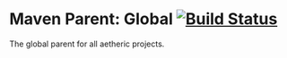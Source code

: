 # Maven Parent: Global [![Build Status](https://aetheric.ci.cloudbees.com/buildStatus/icon?job=maven-parent-global)](https://aetheric.ci.cloudbees.com/job/maven-parent-global/)

The global parent for all aetheric projects.
